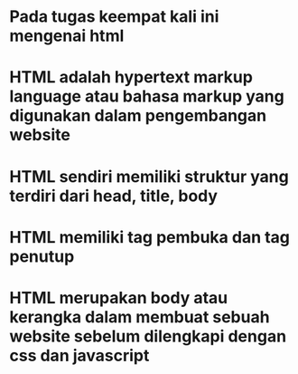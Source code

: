 # Pada tugas keempat kali ini mengenai html

# HTML adalah hypertext markup language atau bahasa markup yang digunakan dalam pengembangan website
# HTML sendiri memiliki struktur yang terdiri dari head, title, body 
# HTML memiliki tag pembuka dan tag penutup <html></html>
# HTML merupakan body atau kerangka dalam membuat sebuah website sebelum dilengkapi dengan css dan javascript